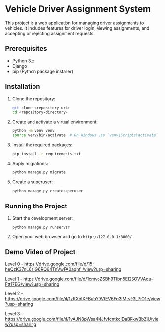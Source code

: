 # Vehicle Driver Assignment System

This project is a web application for managing driver assignments to vehicles. It includes features for driver login, viewing assignments, and accepting or rejecting assignment requests.

## Prerequisites

- Python 3.x
- Django
- pip (Python package installer)

## Installation

1. Clone the repository:
    ```sh
    git clone <repository-url>
    cd <repository-directory>
    ```

2. Create and activate a virtual environment:
    ```sh
    python -m venv venv
    source venv/bin/activate  # On Windows use `venv\Scripts\activate`
    ```

3. Install the required packages:
    ```sh
    pip install -r requirements.txt
    ```

4. Apply migrations:
    ```sh
    python manage.py migrate
    ```

5. Create a superuser:
    ```sh
    python manage.py createsuperuser
    ```

## Running the Project

1. Start the development server:
    ```sh
    python manage.py runserver
    ```

2. Open your web browser and go to `http://127.0.0.1:8000/`.

## Demo Video of Project

Level 0 - https://drive.google.com/file/d/15-heQzK37nL6aiG6RQ64TnVwFA0aqhf_/view?usp=sharing

Level 1 - https://drive.google.com/file/d/1cmvoZSBh9TIbn5EI2SOVVAqu-Ftt17EG/view?usp=sharing

Level 2 - https://drive.google.com/file/d/1zKXoIXFBubY9VtEV6Fq3lMtv93L7iO1e/view?usp=sharing

Level 3 - https://drive.google.com/file/d/1vAJN8pWsa4NJfvfcntkclDaBRkwBbZjU/view?usp=sharing

